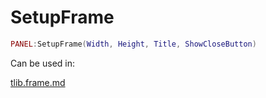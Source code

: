 # SetupFrame

```lua
PANEL:SetupFrame(Width, Height, Title, ShowCloseButton)
```

Can be used in:

[tlib.frame.md](../vgui-elements/tlib.frame.md "mention")
